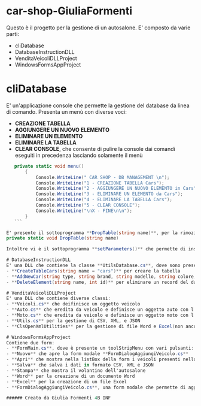 # car-shop-GiuliaFormenti

Questo è il progetto per la gestione di un autosalone.
E' composto da varie parti:
- cliDatabase
- DatabaseInstructionDLL
- VenditaVeicoliDLLProject
- WindowsFormsAppProject

# cliDatabase
E' un'applicazione console che permette la gestione del database da linea di comando.
Presenta un menù con diverse voci:
- **CREAZIONE TABELLA**
- **AGGIUNGERE UN NUOVO ELEMENTO**
- **ELIMINARE UN ELEMENTO**
- **ELIMINARE LA TABELLA**
- **CLEAR CONSOLE**, che consente di pulire la console dai comandi eseguiti in precedenza lasciando solamente il menù
 ```csharp
    private static void menu()
        {
            Console.WriteLine(" CAR SHOP - DB MANAGEMENT \n");
            Console.WriteLine("1 - CREAZIONE TABELLA Cars");
            Console.WriteLine("2 - AGGIUNGERE UN NUOVO ELEMENTO in Cars");
            Console.WriteLine("3 - ELIMINARE UN ELEMENTO da Cars");
            Console.WriteLine("4 - ELIMINARE LA TABELLA Cars");
            Console.WriteLine("5 - CLEAR CONSOLE");
            Console.WriteLine("\nX - FINE\n\n");
        }
    ```

E' presente il sottoprogramma **DropTable(string name)**, per la rimozione di una tabella, qui presente in modo da non poter essere direttamente richiamato dall'utente.
private static void DropTable(string name)

Intoltre vi è il sottoprogramma **setParameters()** che permette di inserire i vari parametri aggiungendo valori di default in presenza di errori.

# DatabaseInstructionDLL
E' una DLL che contiene la classe **UtilsDatabase.cs**, dove sono presenti i vari sottoprogrammi per gestire il database:
- **CreateTableCars(string name = "cars")** per creare la tabella
- **AddNewCar(string type, string brand, string modello, string colore, int cilindrata, double potenza, DateTime immatricolazine, bool usato, bool kmZero, int kmPercorsi, double prezzo, string marcaSella, int numAirbag, string name = "cars")** che aggiunge un nuovo veicolo al database
- **DeleteElement(string name, int id)** per eliminare un record del database dato l'id

# VenditaVeicoliDLLProject
E' una DLL che contiene diverse classi:
- **Veicoli.cs** che deifinisce un oggetto veicolo
- **Auto.cs** che eredita da veicolo e definisce un oggetto auto con l'aggiunta del campo **numAirbag** esclusivo per le auto
- **Moto.cs** che eredita da veicolo e definisce un oggetto moto con l'aggiunta del campo **marcaSella** esclusivo per le moto
- **Utils.cs** per la gestione di CSV, XML, e JSON
- **ClsOpenXmlUtilities** per la gestione di file Word e Excel(non ancora)

# WindowsFormsAppProject
Contiene due form:
- **FormMain.cs**, dove è presente un toolStripMenu con vari pulsanti:
 - **Nuovo** che apre la form modale **FormDialogAggiungiVeicolo.cs**
 - **Apri** che mostra nella listBox della form i veicoli presenti nella lista
 - **Salva** che salva i dati in formato CSV, XML e JSON
 - **Stampa** che mostra il volantino dell'autosalone
 - **Word** per la creazione di un documento Word
 - **Excel** per la creazione di un file Excel
- **FormDialogAggiungiVeicolo.cs**, una form modale che permette di aggiungere un veicolo alla lista

###### Creato da Giulia Formenti 4B INF
